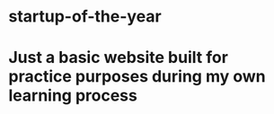 # startup-of-the-year
# Just a basic website built for practice purposes during my own learning process
